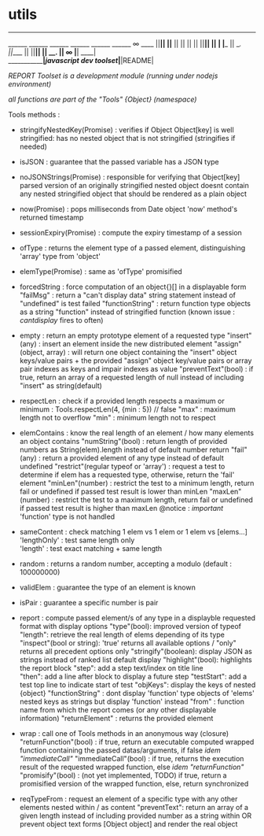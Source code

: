 # utils
____________________________________________________________________________
______     ______    ______    ______    ______    ______           ∞  ____
||__||     ||__      ||  ||    ||  ||    ||__||      ||             |  |___
|| \__.    ||____    ||        ||__||    || \__.     ||     ∞    |__|  ____|      
___________________________|*javascript dev toolset*|________________|README|


*REPORT Toolset is a development module (running under nodejs environment)*

*all functions are part of the "Tools" {Object} (namespace)*

Tools methods :

  - stringifyNestedKey(Promise) : verifies if Object Object[key] is well stringified: has no nested object that is not stringified (stringifies if needed) 
  
  - isJSON : guarantee that the passed variable has a JSON type
  
  - noJSONStrings(Promise) : responsible for verifying that Object[key] parsed version of an originally stringified nested object doesnt contain any nested stringified object that should be rendered as a plain object
  
  - now(Promise) : pops milliseconds from Date object 'now' method's returned timestamp 
  
  - sessionExpiry(Promise) : compute the expiry timestamp of a session 
  
  - ofType : returns the element type of a passed element, distinguishing 'array' type from 'object'
  
  - elemType(Promise) : same as 'ofType' promisified
  
  - forcedString : force computation of an object{}[] in a displayable form
     "failMsg" : return a "can't display data" string statement instead of "undefined" is test failed
     "functionString" : return function type objects as a string "function" instead of stringified function
     (known issue : *cantdisplay* fires to often)
     
  - empty : return an empty prototype element of a requested type
      "insert"(any) : insert an element inside the new distributed element
      "assign"(object, array) : will return one object containing the "insert" object keys/value pairs 
            + the provided "assign" object key/value pairs or array pair indexes as keys and impair indexes as value 
      "preventText"(bool) : if true, return an array of a requested length of null instead of including "insert" 
                            as string(default)
      
      
  - respectLen : check if a provided length respects a maximum or minimum : Tools.respectLen(4, {min : 5})  // false
        "max" : maximum length not to overflow
        "min" : minimum length not to respect
        
  - elemContains : know the real length of an element / how many elements an object contains
        "numString"(bool) : return length of provided numbers as String(elem).length instead of default number return
        "fail"(any) : return a provided element of any type instead of default undefined 
        "restrict"(regular typeof or 'array') : request a test to determine if elem has a requested type, otherwise, return 
                  the 'fail' element 
        "minLen"(number) : restrict the test to a minimum length, return fail or undefined if passed test result is lower 
                          than minLen
        "maxLen"(number) : restrict the test to a maximum length, return fail or undefined if passed test result is higher 
                          than maxLen
        @notice : *important* 'function' type is not handled
        
  
  - sameContent : check matching 1 elem vs 1 elem or 1 elem vs [elems...]
        'lengthOnly' : test same length only   
        'length' : test exact matching + same length
  
  - random : returns a random number, accepting a modulo (default : 100000000)
  
  - validElem : guarantee the type of an element is known
  
  - isPair : guarantee a specific number is pair 
  
  - report : compute passed element/s of any type in a displayble requested format with display options 
     "type"(bool): improved version of typeof
     "length": retrieve the real length of elems depending of its type
     "inspect"(bool or string): 'true' returns all available options / "only" returns all precedent options only
     "stringify"(boolean): display JSON as strings instead of ranked list default display
     "highlight"(bool): highlights the report block
     "step": add a step text/index on title line                             
     "then": add a line after block to display a future step
     "testStart": add a test top line to indicate start of test
     "objKeys": display the keys of nested {object}
     "functionString" : dont display 'function' type objects of 'elems' nested keys as strings but display 'function' instead
     "from" : function name from which the report comes (or any other displayable information)
     "returnElement" : returns the provided element
     
  - wrap : call one of Tools methods in an anonymous way (closure)
    "returnFunction"(bool) :  if true, return an executable computed wrapped function containing the passed datas/arguments, 
                              if  false *idem "immediateCall"*
     "immediateCall"(bool) : if true, returns the execution result of the requested wrapped function, 
                              else *idem "returnFunction"*
     "promisify"(bool) : (not yet implemented, TODO) if true, return a promisified version of the wrapped function, 
                        else, return synchronized
     
  - reqTypeFrom : request an element of a specific type with any other elements nested within / as content
      "preventText": return an array of a given length instead of including provided number as a string within OR prevent object text forms [Object object] and render the real object
      
                  



 


